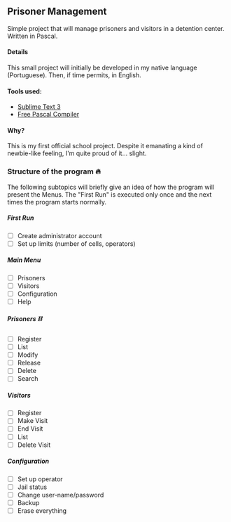 ## Prisoner Management
 Simple project that will manage prisoners and visitors in a detention center. Written in Pascal.


#### Details
This small project will initially be developed in my native language (Portuguese). Then, if time permits, in English.

#### Tools used:
- [Sublime Text 3](https://www.sublimetext.com/3)
- [Free Pascal Compiler](https://www.freepascal.org/download.var)

#### Why?
This is my first official school project. Despite it emanating a kind of newbie-like feeling, I'm quite proud of it... slight.

### Structure of the program :fire:
The following subtopics will briefly give an idea of how the program will present the Menus. The "First Run" is executed only once and the next times the program starts normally. 

##### First Run
- [ ] Create administrator account
- [ ] Set up limits (number of cells, operators)

##### Main Menu
- [ ] Prisoners
- [ ] Visitors
- [ ] Configuration
- [ ] Help

##### Prisoners :chains:
- [ ] Register
- [ ] List
- [ ] Modify
- [ ] Release
- [ ] Delete
- [ ] Search

##### Visitors
- [ ] Register
- [ ] Make Visit
- [ ] End Visit
- [ ] List
- [ ] Delete Visit

##### Configuration
- [ ] Set up operator 
- [ ] Jail status 
- [ ] Change user-name/password
- [ ] Backup
- [ ] Erase everything